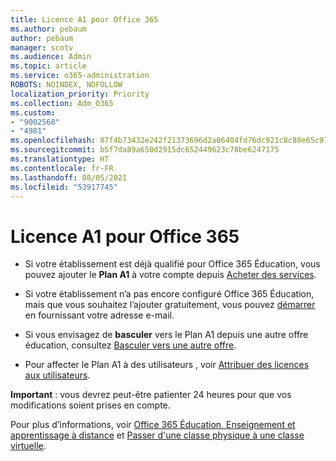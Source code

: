 ```yaml
---
title: Licence A1 pour Office 365
ms.author: pebaum
author: pebaum
manager: scotv
ms.audience: Admin
ms.topic: article
ms.service: o365-administration
ROBOTS: NOINDEX, NOFOLLOW
localization_priority: Priority
ms.collection: Adm_O365
ms.custom:
- "9002568"
- "4981"
ms.openlocfilehash: 87f4b73432e242f21373696d2a06404fd76dc921c8c80e65c91e230cf0212ccc
ms.sourcegitcommit: b5f7da89a650d2915dc652449623c78be6247175
ms.translationtype: HT
ms.contentlocale: fr-FR
ms.lasthandoff: 08/05/2021
ms.locfileid: "53917745"
---
```

# <a name="a1-license-for-office-365"></a>Licence A1 pour Office 365

- Si votre établissement est déjà qualifié pour Office 365 Éducation, vous pouvez ajouter le **Plan A1** à votre compte depuis [Acheter des services](https://docs.microsoft.com/microsoft-365/commerce/buy-another-subscription#buy-another-subscription).

- Si votre établissement n’a pas encore configuré Office 365 Éducation, mais que vous souhaitez l’ajouter gratuitement, vous pouvez [démarrer](https://www.microsoft.com/education/products/office) en fournissant votre adresse e-mail.

- Si vous envisagez de **basculer** vers le Plan A1 depuis une autre offre éducation, consultez [Basculer vers une autre offre](https://docs.microsoft.com/microsoft-365/commerce/subscriptions/switch-plans-manually).

- Pour affecter le Plan A1 à des utilisateurs , voir [Attribuer des licences aux utilisateurs](https://docs.microsoft.com/microsoft-365/admin/manage/assign-licenses-to-users).

**Important** : vous devrez peut-être patienter 24 heures pour que vos modifications soient prises en compte.

Pour plus d’informations, voir [Office 365 Éducation, Enseignement et apprentissage à distance](https://support.office.com/article/remote-teaching-and-learning-in-office-365-education-f651ccae-7b65-478b-8366-51bb884025c4) et [Passer d'une classe physique à une classe virtuelle](https://www.microsoft.com/education/remote-learning).
